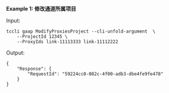 **Example 1: 修改通道所属项目**



Input: 

```
tccli gaap ModifyProxiesProject --cli-unfold-argument  \
    --ProjectId 12345 \
    --ProxyIds link-11113333 link-11112222
```

Output: 
```
{
    "Response": {
        "RequestId": "59224cc0-082c-4f00-adb3-dbe4fe9fe478"
    }
}
```


